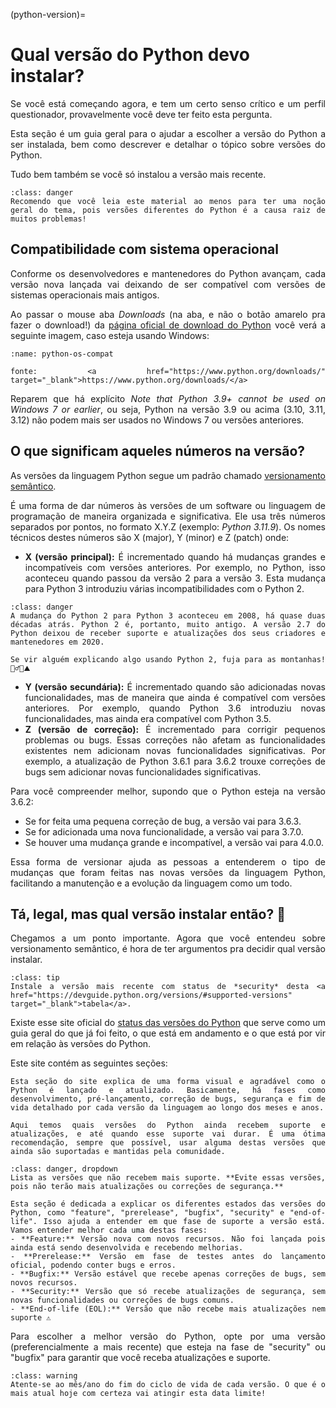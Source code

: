 (python-version)=
# Qual versão do Python devo instalar?

<div style="text-align: justify">

Se você está começando agora, e tem um certo senso crítico e um perfil questionador, provavelmente você deve ter feito esta pergunta.

Esta seção é um guia geral para o ajudar a escolher a versão do Python a ser instalada, bem como descrever e detalhar o tópico sobre versões do Python.

Tudo bem também se você só instalou a versão mais recente.

```{admonition} Atenção
:class: danger
Recomendo que você leia este material ao menos para ter uma noção geral do tema, pois versões diferentes do Python é a causa raiz de muitos problemas!
```

## Compatibilidade com sistema operacional

Conforme os desenvolvedores e mantenedores do Python avançam, cada versão nova lançada vai deixando de ser compatível com versões de sistemas operacionais mais antigos. 

Ao passar o mouse aba *Downloads* (na aba, e não o botão amarelo pra fazer o download!) da <a href="https://www.python.org/downloads/" target="_blank">página oficial de download do Python</a> você verá a seguinte imagem, caso esteja usando Windows:

```{figure} ../img/cap01-sec02-python-os-compat.png
:name: python-os-compat

fonte: <a href="https://www.python.org/downloads/" target="_blank">https://www.python.org/downloads/</a>
```

Reparem que há explícito *Note that Python 3.9+ cannot be used on Windows 7 or earlier*, ou seja, Python na versão 3.9 ou acima (3.10, 3.11, 3.12) não podem mais ser usados no Windows 7 ou versões anteriores.

## O que significam aqueles números na versão?

As versões da linguagem Python segue um padrão chamado <a href="https://semver.org/" target="_blank">versionamento semântico</a>.

É uma forma de dar números às versões de um software ou linguagem de programação de maneira organizada e significativa. Ele usa três números separados por pontos, no formato X.Y.Z (exemplo: *Python 3.11.9*). Os nomes técnicos destes números são X (major), Y (minor) e Z (patch) onde:

- **X (versão principal):** É incrementado quando há mudanças grandes e incompatíveis com versões anteriores. Por exemplo, no Python, isso aconteceu quando passou da versão 2 para a versão 3. Esta mudança para Python 3 introduziu várias incompatibilidades com o Python 2.

```{admonition} Cuidado
:class: danger
A mudança do Python 2 para Python 3 aconteceu em 2008, há quase duas décadas atrás. Python 2 é, portanto, muito antigo. A versão 2.7 do Python deixou de receber suporte e atualizações dos seus criadores e mantenedores em 2020.

Se vir alguém explicando algo usando Python 2, fuja para as montanhas! 🏃‍♂️💨⛰️
```

- **Y (versão secundária):** É incrementado quando são adicionadas novas funcionalidades, mas de maneira que ainda é compatível com versões anteriores. Por exemplo, quando Python 3.6 introduziu novas funcionalidades, mas ainda era compatível com Python 3.5.
- **Z (versão de correção):** É incrementado para corrigir pequenos problemas ou bugs. Essas correções não afetam as funcionalidades existentes nem adicionam novas funcionalidades significativas. Por exemplo, a atualização de Python 3.6.1 para 3.6.2 trouxe correções de bugs sem adicionar novas funcionalidades significativas.

Para você compreender melhor, supondo que o Python esteja na versão 3.6.2:

- Se for feita uma pequena correção de bug, a versão vai para 3.6.3.
- Se for adicionada uma nova funcionalidade, a versão vai para 3.7.0.
- Se houver uma mudança grande e incompatível, a versão vai para 4.0.0.

Essa forma de versionar ajuda as pessoas a entenderem o tipo de mudanças que foram feitas nas novas versões da linguagem Python, facilitando a manutenção e a evolução da linguagem como um todo.

## Tá, legal, mas qual versão instalar então? 👀

Chegamos a um ponto importante. Agora que você entendeu sobre versionamento semântico, é hora de ter argumentos pra decidir qual versão instalar.

```{admonition} Recomendação (direto ao ponto)
:class: tip
Instale a versão mais recente com status de *security* desta <a href="https://devguide.python.org/versions/#supported-versions" target="_blank">tabela</a>.
```

Existe esse site oficial do <a href="https://devguide.python.org/versions/" target="_blank">status das versões do Python</a> que serve como um guia geral do que já foi feito, o que está em andamento e o que está por vir em relação às versões do Python. 

Este site contém as seguintes seções:

```{dropdown} Python release cycle
Esta seção do site explica de uma forma visual e agradável como o Python é lançado e atualizado. Basicamente, há fases como desenvolvimento, pré-lançamento, correção de bugs, segurança e fim de vida detalhado por cada versão da linguagem ao longo dos meses e anos.
```

```{dropdown} Supported versions
Aqui temos quais versões do Python ainda recebem suporte e atualizações, e até quando esse suporte vai durar. É uma ótima recomendação, sempre que possível, usar alguma destas versões que ainda são suportadas e mantidas pela comunidade.
```

```{admonition} Unsupported versions
:class: danger, dropdown
Lista as versões que não recebem mais suporte. **Evite essas versões, pois não terão mais atualizações ou correções de segurança.**
```

```{dropdown} Status key
Esta seção é dedicada a explicar os diferentes estados das versões do Python, como "feature", "prerelease", "bugfix", "security" e "end-of-life". Isso ajuda a entender em que fase de suporte a versão está. Vamos entender melhor cada uma destas fases:
- **Feature:** Versão nova com novos recursos. Não foi lançada pois ainda está sendo desenvolvida e recebendo melhorias.
- **Prerelease:** Versão em fase de testes antes do lançamento oficial, podendo conter bugs e erros.
- **Bugfix:** Versão estável que recebe apenas correções de bugs, sem novos recursos.
- **Security:** Versão que só recebe atualizações de segurança, sem novas funcionalidades ou correções de bugs comuns.
- **End-of-life (EOL):** Versão que não recebe mais atualizações nem suporte ⚠️
```

Para escolher a melhor versão do Python, opte por uma versão (preferencialmente a mais recente) que esteja na fase de "security" ou "bugfix" para garantir que você receba atualizações e suporte.

```{admonition} Atenção
:class: warning
Atente-se ao mês/ano do fim do ciclo de vida de cada versão. O que é o mais atual hoje com certeza vai atingir esta data limite!
```

</div>
